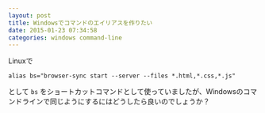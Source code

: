 ```yaml
---
layout: post
title: Windowsでコマンドのエイリアスを作りたい
date: 2015-01-23 07:34:58
categories: windows command-line
---
```

<p>Linuxで</p>

```
alias bs="browser-sync start --server --files *.html,*.css,*.js"
```

<p>として <code>bs</code> をショートカットコマンドとして使っていましたが、Windowsのコマンドラインで同じようにするにはどうしたら良いのでしょうか？</p>
